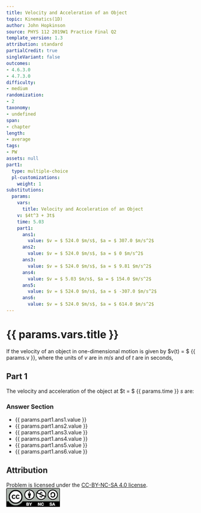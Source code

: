 ```yaml
---
title: Velocity and Acceleration of an Object
topic: Kinematics(1D)
author: John Hopkinson
source: PHYS 112 2019W1 Practice Final Q2
template_version: 1.3
attribution: standard
partialCredit: true
singleVariant: false
outcomes:
- 4.6.3.0
- 4.7.3.0
difficulty:
- medium
randomization:
- 2
taxonomy:
- undefined
span:
- chapter
length:
- average
tags:
- PW
assets: null
part1:
  type: multiple-choice
  pl-customizations:
    weight: 1
substitutions:
  params:
    vars:
      title: Velocity and Acceleration of an Object
    v: $4t^3 + 3t$
    time: 5.03
    part1:
      ans1:
        value: $v = $ 524.0 $m/s$, $a = $ 307.0 $m/s^2$
      ans2:
        value: $v = $ 524.0 $m/s$, $a = $ 0 $m/s^2$
      ans3:
        value: $v = $ 524.0 $m/s$, $a = $ 9.81 $m/s^2$
      ans4:
        value: $v = $ 5.03 $m/s$, $a = $ 154.0 $m/s^2$
      ans5:
        value: $v = $ 524.0 $m/s$, $a = $ -307.0 $m/s^2$
      ans6:
        value: $v = $ 524.0 $m/s$, $a = $ 614.0 $m/s^2$
---
```

# {{ params.vars.title }}
If the velocity of an object in one-dimensional motion is given by $v(t) = $ {{ params.v }}, where the units of $v$ are in $m/s$ and of $t$ are in seconds,

## Part 1

The velocity and acceleration of the object at $t = $ {{ params.time }} $s$ are:

### Answer Section

- {{ params.part1.ans1.value }}
- {{ params.part1.ans2.value }}
- {{ params.part1.ans3.value }}
- {{ params.part1.ans4.value }}
- {{ params.part1.ans5.value }}
- {{ params.part1.ans6.value }}

## Attribution

Problem is licensed under the [CC-BY-NC-SA 4.0 license](https://creativecommons.org/licenses/by-nc-sa/4.0/).<br> ![The Creative Commons 4.0 license requiring attribution-BY, non-commercial-NC, and share-alike-SA license.](https://raw.githubusercontent.com/firasm/bits/master/by-nc-sa.png)